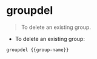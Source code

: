 # groupdel

> To delete an existing group.

- To delete an existing group:

`groupdel {{group-name}}`
